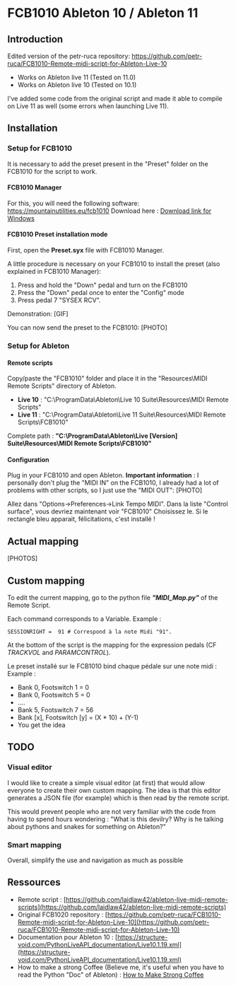 # FCB1010 Ableton 10 / Ableton 11

## Introduction

Edited version of the petr-ruca repository: https://github.com/petr-ruca/FCB1010-Remote-midi-script-for-Ableton-Live-10

- Works on Ableton live 11 (Tested on 11.0)
- Works on Ableton live 10 (Tested on 10.1)  

I've added some code from the original script and made it able to compile on Live 11 as well (some errors when launching Live 11). 

## Installation

### Setup for FCB1010
It is necessary to add the preset present in the "Preset" folder on the FCB1010 for the script to work.

#### FCB1010 Manager
For this, you will need the following software: https://mountainutilities.eu/fcb1010
Download here : [Download link for Windows](https://mountainutilities.eu/system/files/download/fcbman-2.2.1-install.exe)

#### FCB1010 Preset installation mode
First, open the **Preset.syx** file with FCB1010 Manager. 

A little procedure is necessary on your FCB1010 to install the preset (also explained in FCB1010 Manager): 
1. Press and hold the "Down" pedal and turn on the FCB1010
2. Press the "Down" pedal once to enter the "Config" mode
3. Press pedal 7 "SYSEX RCV".

Demonstration: 
[GIF]

You can now send the preset to the FCB1010:
[PHOTO]  

### Setup for Ableton

#### Remote scripts
Copy/paste the "FCB1010" folder and place it in the "Resources\MIDI Remote Scripts" directory of Ableton.

- **Live 10** : "C:\ProgramData\Ableton\Live 10 Suite\Resources\MIDI Remote Scripts"
- **Live 11** : "C:\ProgramData\Ableton\Live 11 Suite\Resources\MIDI Remote Scripts\FCB1010"

Complete path : 
**"C:\ProgramData\Ableton\Live [Version] Suite\Resources\MIDI Remote Scripts\FCB1010"**

#### Configuration
Plug in your FCB1010 and open Ableton.
**Important information** : I personally don't plug the "MIDI IN" on the FCB1010, I already had a lot of problems with other scripts, so I just use the "MIDI OUT":
[PHOTO]

Allez dans "Options->Preferences->Link Tempo MIDI".
Dans la liste "Control surface", vous devriez maintenant voir "FCB1010" 
Choisissez le. Si le rectangle bleu apparait, félicitations, c'est installé ! 

## Actual mapping
[PHOTOS]

## Custom mapping
To edit the current mapping, go to the python file ***"MIDI_Map.py"*** of the Remote Script. 

Each command corresponds to a Variable. 
Example : 
	
    
    SESSIONRIGHT =  91 # Correspond à la note Midi "91".
    
At the bottom of the script is the mapping for the expression pedals (CF *TRACKVOL* and *PARAMCONTROL*).

Le preset installé sur le FCB1010 bind chaque pédale sur une note midi :
Example : 
- Bank 0, Footswitch 1 = 0
- Bank 0, Footswitch 5 = 0
- ....
- Bank 5, Footswitch 7 = 56
- Bank [x], Footswitch [y] = (X * 10) + (Y-1) 
- You get the idea
  
## TODO

### Visual editor
I would like to create a simple visual editor (at first) that would allow everyone to create their own custom mapping. 
The idea is that this editor generates a JSON file (for example) which is then read by the remote script. 

This would prevent people who are not very familiar with the code from having to spend hours wondering : "What is this devilry? Why is he talking about pythons and snakes for something on Ableton?" 

### Smart mapping
Overall, simplify the use and navigation as much as possible

## Ressources

- Remote script : [https://github.com/laidlaw42/ableton-live-midi-remote-scripts](https://github.com/laidlaw42/ableton-live-midi-remote-scripts)
- Original FCB1020 repository : [https://github.com/petr-ruca/FCB1010-Remote-midi-script-for-Ableton-Live-10](https://github.com/petr-ruca/FCB1010-Remote-midi-script-for-Ableton-Live-10)
- Documentation pour Ableton 10 : [https://structure-void.com/PythonLiveAPI_documentation/Live10.1.19.xml](https://structure-void.com/PythonLiveAPI_documentation/Live10.1.19.xml)
- How to make a strong Coffee (Believe me, it's useful when you have to read the Python "Doc" of Ableton) : [How to Make Strong Coffee](https://enjoyjava.com/how-to-make-strong-coffee/)